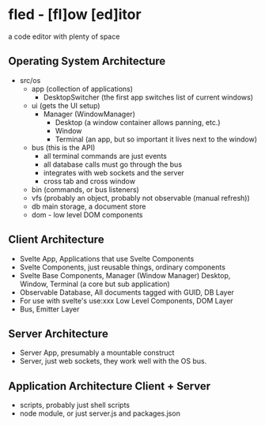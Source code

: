 # fled - [fl]ow [ed]itor

a code editor with plenty of space

## Operating System Architecture

- src/os
  - app (collection of applications)
    - DesktopSwitcher (the first app switches list of current windows)  
  - ui (gets the UI setup)
    - Manager (WindowManager)
      - Desktop (a window container allows panning, etc.)
      - Window
      - Terminal (an app, but so important it lives next to the window)
  - bus (this is the API)
    - all terminal commands are just events
    - all database calls must go through the bus
    - integrates with web sockets and the server
    - cross tab and cross window
  - bin (commands, or bus listeners)
  - vfs (probably an object, probably not observable (manual refresh))
  - db main storage, a document store
  - dom - low level DOM components

## Client Architecture

- Svelte App, Applications that use Svelte Components
- Svelte Components, just reusable things, ordinary components
- Svelte Base Components, Manager (Window Manager) Desktop, Window, Terminal (a core but sub application)
- Observable Database, All documents tagged with GUID, DB Layer
- For use with svelte's use:xxx Low Level Components, DOM Layer
- Bus, Emitter Layer

## Server Architecture

- Server App, presumably a mountable construct
- Server, just web sockets, they work well with the OS bus.

## Application Architecture Client + Server

- scripts, probably just shell scripts
- node module, or just server.js and packages.json
